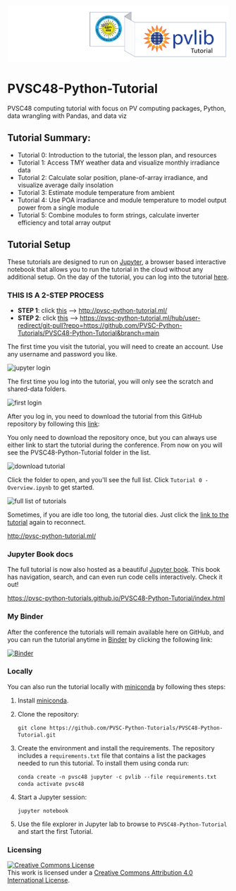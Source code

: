 ![tutorialpromo](images/tutorial_banner.PNG)

# PVSC48-Python-Tutorial
PVSC48 computing tutorial with focus on PV computing packages, Python, data
wrangling with Pandas, and data viz

## Tutorial Summary:
* Tutorial 0: Introduction to the tutorial, the lesson plan, and resources
* Tutorial 1: Access TMY weather data and visualize monthly irradiance data
* Tutorial 2: Calculate solar position, plane-of-array irradiance, and
  visualize average daily insolation
* Tutorial 3: Estimate module temperature from ambient
* Tutorial 4: Use POA irradiance and module temperature to model output power
  from a single module
* Tutorial 5: Combine modules to form strings, calculate inverter efficiency
  and total array output

## Tutorial Setup
These tutorials are designed to run on [Jupyter](https://jupyter.org), a
browser based interactive notebook that allows you to run the tutorial in the
cloud without any additional setup. On the day of the tutorial, you can log
into the tutorial [here](http://pvsc-python-tutorial.ml/).

### THIS IS A 2-STEP PROCESS

- **STEP 1**: click [this](http://pvsc-python-tutorial.ml/) --> http://pvsc-python-tutorial.ml/
- **STEP 2**: click [this](https://pvsc-python-tutorial.ml/hub/user-redirect/git-pull?repo=https://github.com/PVSC-Python-Tutorials/PVSC48-Python-Tutorial&branch=main) --> https://pvsc-python-tutorial.ml/hub/user-redirect/git-pull?repo=https://github.com/PVSC-Python-Tutorials/PVSC48-Python-Tutorial&branch=main

The first time you visit the tutorial, you will need to create an account. Use
any username and password you like.

![jupyter login](https://user-images.githubusercontent.com/1385621/119911747-c9bd3600-bf0e-11eb-8f7b-c622d8890f04.png)

The first time you log into the tutorial, you will only see the scratch and shared-data folders.

![first login](https://user-images.githubusercontent.com/1385621/119912003-5cf66b80-bf0f-11eb-874d-67ba2ff1bb66.png)

After you log in, you need to download the tutorial from this GitHub repository by following this
[link](https://pvsc-python-tutorial.ml/hub/user-redirect/git-pull?repo=https://github.com/PVSC-Python-Tutorials/PVSC48-Python-Tutorial&branch=main):

You only need to download the repository once, but you can always use either link to start the tutorial during the conference.
From now on you will see the PVSC48-Python-Tutorial folder in the list.

![download tutorial](https://user-images.githubusercontent.com/1385621/119912192-ce361e80-bf0f-11eb-8f62-36e54509fdcc.png)

Click the folder to open, and you'll see the full list. Click `Tutorial 0 - Overview.ipynb` to get started.

![full list of tutorials](https://user-images.githubusercontent.com/1385621/119912314-15241400-bf10-11eb-8a2c-1fc371e0f4e8.png)

Sometimes, if you are idle too long, the tutorial dies. Just click the [link to the tutorial](http://pvsc-python-tutorial.ml/) again to reconnect.

http://pvsc-python-tutorial.ml/

### Jupyter Book docs

The full tutorial is now also hosted as a beautiful [Jupyter book](https://jupyterbook.org/intro.html). This book has navigation, search, and can even run code cells interactively. Check it out!

https://pvsc-python-tutorials.github.io/PVSC48-Python-Tutorial/index.html

### My Binder

After the conference the tutorials will remain available here on GitHub, and you can run
the tutorial anytime in [Binder](https://mybinder.org) by clicking the
following link:

[![Binder](https://mybinder.org/badge_logo.svg)](https://mybinder.org/v2/gh/PVSC-Python-Tutorials/PVSC48-Python-Tutorial/main)

### Locally

You can also run the tutorial locally with
[miniconda](https://docs.conda.io/en/latest/miniconda.html) by following thes
steps:

1. Install [miniconda](https://docs.conda.io/en/latest/miniconda.html).

1. Clone the repository:

   ```
   git clone https://github.com/PVSC-Python-Tutorials/PVSC48-Python-Tutorial.git
   ```

1. Create the environment and install the requirements. The repository includes
   a `requirements.txt` file that contains a list the packages needed to run
   this tutorial. To install them using conda run:

   ```
   conda create -n pvsc48 jupyter -c pvlib --file requirements.txt
   conda activate pvsc48
   ```

1. Start a Jupyter session:

   ```
   jupyter notebook
   ```

1. Use the file explorer in Jupyter lab to browse to `PVSC48-Python-Tutorial`
   and start the first Tutorial.


### Licensing

<a rel="license" href="http://creativecommons.org/licenses/by/4.0/"><img alt="Creative Commons License" style="border-width:0" src="https://i.creativecommons.org/l/by/4.0/88x31.png" /></a><br />This work is licensed under a <a rel="license" href="http://creativecommons.org/licenses/by/4.0/">Creative Commons Attribution 4.0 International License</a>.
